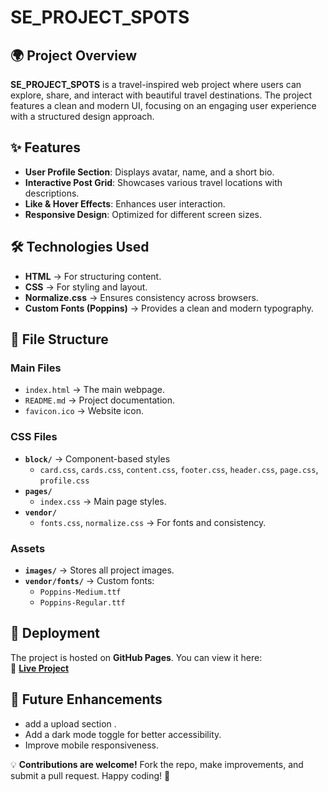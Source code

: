 # SE_PROJECT_SPOTS

## 🌍 Project Overview

**SE_PROJECT_SPOTS** is a travel-inspired web project where users can explore, share, and interact with beautiful travel destinations. The project features a clean and modern UI, focusing on an engaging user experience with a structured design approach.

## ✨ Features

- **User Profile Section**: Displays avatar, name, and a short bio.
- **Interactive Post Grid**: Showcases various travel locations with descriptions.
- **Like & Hover Effects**: Enhances user interaction.
- **Responsive Design**: Optimized for different screen sizes.

## 🛠️ Technologies Used

- **HTML** → For structuring content.
- **CSS** → For styling and layout.
- **Normalize.css** → Ensures consistency across browsers.
- **Custom Fonts (Poppins)** → Provides a clean and modern typography.

## 📂 File Structure

### **Main Files**

- `index.html` → The main webpage.
- `README.md` → Project documentation.
- `favicon.ico` → Website icon.

### **CSS Files**

- **`block/`** → Component-based styles
  - `card.css`, `cards.css`, `content.css`, `footer.css`, `header.css`, `page.css`, `profile.css`
- **`pages/`**
  - `index.css` → Main page styles.
- **`vendor/`**
  - `fonts.css`, `normalize.css` → For fonts and consistency.

### **Assets**

- **`images/`** → Stores all project images.
- **`vendor/fonts/`** → Custom fonts:
  - `Poppins-Medium.ttf`
  - `Poppins-Regular.ttf`

## 🚀 Deployment

The project is hosted on **GitHub Pages**. You can view it here:  
🔗 **[Live Project](https://adhi654.github.io/se_project_spots/)**

## 🎯 Future Enhancements

- add a upload section .
- Add a dark mode toggle for better accessibility.
- Improve mobile responsiveness.

💡 **Contributions are welcome!** Fork the repo, make improvements, and submit a pull request. Happy coding! 🚀
